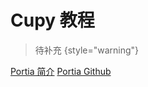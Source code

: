 # Cupy 教程

<show-structure depth="2"/>

> 待补充
{style="warning"}


<seealso>
<category ref="ref_docs">
    <a href="https://mp.weixin.qq.com/s/9VGoqnKuaK3LiWT3kgWvWg">Portia 简介</a>
</category>
<category ref="ref_github">
    <a href="https://github.com/cupy/cupy">Portia Github</a>
</category>
<category ref="ref_issues"></category>
<category ref="ref_hf"></category>
<category ref="ref_ms"></category>
</seealso>
